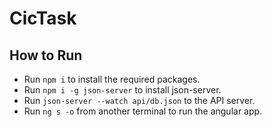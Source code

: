 # CicTask

## How to Run

- Run `npm i` to install the required packages.
- Run `npm i -g json-server` to install json-server.
- Run `json-server --watch api/db.json` to the API server.
- Run `ng s -o` from another terminal to run the angular app.
